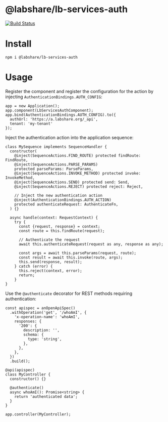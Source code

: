 # @labshare/lb-services-auth

[![Build Status](https://travis-ci.com/LabShare/lb-services-auth.svg?branch=master)](https://travis-ci.com/LabShare/lb-services-auth)

# Install

`npm i @labshare/lb-services-auth`

# Usage

Register the component and register the configuration for the action by injecting `AuthenticationBindings.AUTH_CONFIG`:
```
app = new Application();
app.component(LbServicesAuthComponent);
app.bind(AuthenticationBindings.AUTH_CONFIG).to({
  authUrl: 'https://a.labshare.org/_api',
  tenant: 'my-tenant'
});
```

Inject the authentication action into the application sequence:
```
class MySequence implements SequenceHandler {
  constructor(
    @inject(SequenceActions.FIND_ROUTE) protected findRoute: FindRoute,
    @inject(SequenceActions.PARSE_PARAMS)
    protected parseParams: ParseParams,
    @inject(SequenceActions.INVOKE_METHOD) protected invoke: InvokeMethod,
    @inject(SequenceActions.SEND) protected send: Send,
    @inject(SequenceActions.REJECT) protected reject: Reject,

    // Inject the new authentication action
    @inject(AuthenticationBindings.AUTH_ACTION)
    protected authenticateRequest: AuthenticateFn,
  ) {}

  async handle(context: RequestContext) {
    try {
      const {request, response} = context;
      const route = this.findRoute(request);

      // Authenticate the request
      await this.authenticateRequest(request as any, response as any);

      const args = await this.parseParams(request, route);
      const result = await this.invoke(route, args);
      this.send(response, result);
    } catch (error) {
      this.reject(context, error);
      return;
    }
}
```

Use the `@authenticate` decorator for REST methods requiring authentication:
```
const apispec = anOpenApiSpec()
  .withOperation('get', '/whoAmI', {
    'x-operation-name': 'whoAmI',
    responses: {
      '200': {
        description: '',
        schema: {
          type: 'string',
        },
      },
    },
  })
  .build();

@api(apispec)
class MyController {
  constructor() {}

  @authenticate()
  async whoAmI(): Promise<string> {
    return 'authenticated data';
  }
}

app.controller(MyController);
```
